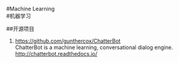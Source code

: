 #Machine Learning  
#机器学习 
  
##开源项目
1. https://github.com/gunthercox/ChatterBot  
  ChatterBot is a machine learning, conversational dialog engine. http://chatterbot.readthedocs.io/
